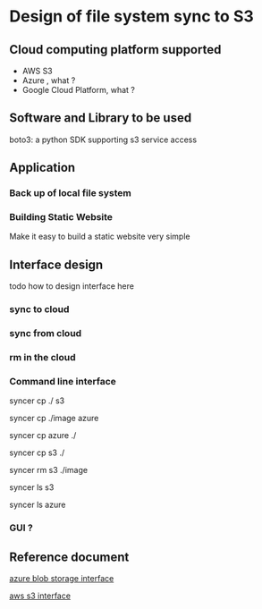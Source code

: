 
#  Design of file system sync to S3

## Cloud computing platform supported

- AWS S3
- Azure , what ? 
- Google Cloud Platform, what ? 

## Software and Library to be used 

boto3: a python SDK supporting s3 service access 



## Application 

### Back up of local file system 

### Building Static Website 

Make it easy to build a static website very simple

## Interface design

todo how to design interface here 
### sync to cloud 

### sync from cloud 

### rm in the cloud 


### Command line interface 

syncer cp  ./ s3

syncer cp ./image azure 

syncer cp azure  ./

syncer cp s3 ./ 

syncer rm  s3 ./image 

syncer ls s3

syncer ls azure 


### GUI ? 


## Reference document 

[azure blob storage interface](https://docs.microsoft.com/en-us/azure/storage/common/storage-ref-azcopy-remove?toc=/azure/storage/blobs/toc.json)

[aws s3 interface ]()